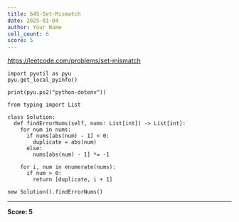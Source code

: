 ```yaml
---
title: 645-Set-Mismatch
date: 2025-01-04
author: Your Name
cell_count: 6
score: 5
---
```


https://leetcode.com/problems/set-mismatch


```
import pyutil as pyu
pyu.get_local_pyinfo()
```


```
print(pyu.ps2("python-dotenv"))
```


```
from typing import List
```


```
class Solution:
  def findErrorNums(self, nums: List[int]) -> List[int]:
    for num in nums:
      if nums[abs(num) - 1] < 0:
        duplicate = abs(num)
      else:
        nums[abs(num) - 1] *= -1

    for i, num in enumerate(nums):
      if num > 0:
        return [duplicate, i + 1]
```


```
new Solution().findErrorNums()
```


---
**Score: 5**